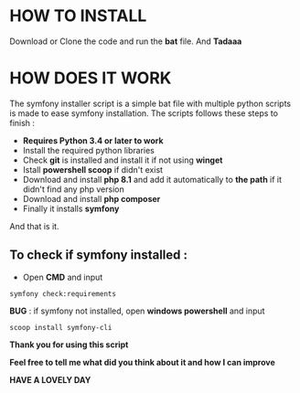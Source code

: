 # HOW TO INSTALL

Download or Clone the code and run the **bat** file.
And **Tadaaa**

# HOW DOES IT WORK

The symfony installer script is a simple bat file with multiple python scripts is made to ease symfony installation. 
The scripts follows these steps to finish :
* **Requires Python 3.4 or later to work**
* Install the required python libraries 
* Check **git** is installed and install it if not using **winget**
* Istall **powershell scoop** if didn't exist 
* Download and install **php 8.1** and add it automatically to **the path** if it didn't find any php version
* Download and install **php composer**
* Finally it installs **symfony**

And that is it.

## To check if symfony installed : 
* Open **CMD** and input
```shell
symfony check:requirements
```
**BUG** : if symfony not installed, open **windows powershell** and input 
```shell
scoop install symfony-cli
```
**Thank you for using this script**

**Feel free to tell me what did you think about it and how I can improve**

**HAVE A LOVELY DAY**
